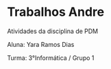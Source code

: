 # Trabalhos Andre
Atividades da disciplina de PDM

Aluna: Yara Ramos Dias 

Turma: 3°Informática / Grupo 1
